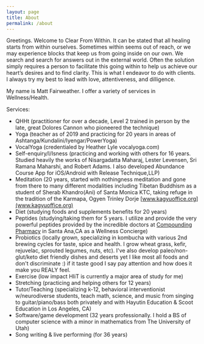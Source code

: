 ```yaml
---
layout: page
title: About
permalink: /about
---
```


Greetings.  Welcome to Clear From Within.  It can be stated that all healing starts from within ourselves.  Sometimes within seems out of reach, or we may experience blocks that keep us from going inside on our own.  We search and search for answers out in the external world.  Often the solution simply requires a person to facilitate this going within to help us achieve our heart’s desires and to find clarity.  This is what I endeavor to do with clients.  I always try my best to lead with love, attentiveness, and dilligence.

My name is Matt Fairweather.  I offer a variety of services in Wellness/Health.

Services:
* QHHt (practitioner for over a decade, Level 2 trained in person by the late, great Dolores Cannon who pioneered the technique)
* Yoga (teacher as of 2019 and practicing for 20 years in areas of Ashtanga/Kundalini/Iyengar/PowerYoga)
* VocalYoga (credentialed by Heather Lyle vocalyoga.com)
* Self-enquiry/I/Isness (practicing and working with others for 16 years. Studied heavily the works of Nisargadatta Maharaj, Lester Levensen, Sri Ramana Maharshi, and Robert Adams.  I also developed Abundance Course App for iOS/Android with Release Technique,LLP)
* Meditation (20 years, started with nothingness meditation and gone from there to many different modalities including Tibetan Buddhism as a student of Sherab Khandro(Ani) of Santa Monica KTC, taking refuge in the tradition of the Karmapa, Ogyen Trinley Dorje [www.kagyuoffice.org](www.kagyuoffice.org)
* Diet (studying foods and supplements benefits for 20 years)
* Peptides (studying/taking them for 5 years.  I utilize and provide the very powerful peptides provided by the incredible doctors at [Compounding Pharmacy](www.santaanatustincompoundingpharmacy.com) in Santa Ana,CA as a Wellness Concierge)
* Probiotics (locally grown, specializing in kombucha with various 2nd brewing cycles for taste, spice and health.  I grow wheat grass, kefir, rejuvelac, sprouted legumes, nuts, etc).  I've also develop paleo/non-glut/keto diet friendly dishes and deserts yet I like most all foods and don't discriminate :) if it taste good I say pay attention and how does it make you REALY feel.
* Exercise (low impact HIiT is currently a major area of study for me)
* Stretching (practicing and helping others for 12 years)
* Tutor/Teaching (specializing k-12, behavioral interventionist w/neurodiverse students, teach math, science, and music from singing to guitar/piano/bass both privately and with Hayutin Education & Scoot Education in Los Angeles, CA)
* Software/game development (32 years professionally.  I hold a BS of computer science with a minor in mathematics from The University of Utah)
* Song writing & live performing (for 36 years)